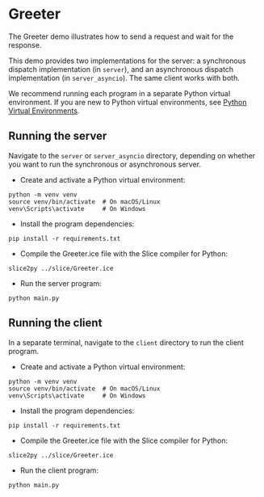 # Greeter

The Greeter demo illustrates how to send a request and wait for the response.

This demo provides two implementations for the server: a synchronous dispatch implementation (in `server`), and an asynchronous dispatch implementation (in `server_asyncio`). The same client works with both.

We recommend running each program in a separate Python virtual environment. If you are new to Python virtual environments, see [Python Virtual Environments].

## Running the server

Navigate to the `server` or `server_asyncio` directory, depending on whether you want to run the synchronous or asynchronous server.

- Create and activate a Python virtual environment:

```shell
python -m venv venv
source venv/bin/activate  # On macOS/Linux
venv\Scripts\activate     # On Windows
```

- Install the program dependencies:

```shell
pip install -r requirements.txt
```

- Compile the Greeter.ice file with the Slice compiler for Python:

```shell
slice2py ../slice/Greeter.ice
```

- Run the server program:

```shell
python main.py
```

## Running the client

In a separate terminal, navigate to the `client` directory to run the client program.

- Create and activate a Python virtual environment:

```shell
python -m venv venv
source venv/bin/activate  # On macOS/Linux
venv\Scripts\activate     # On Windows
```

- Install the program dependencies:

```shell
pip install -r requirements.txt
```

- Compile the Greeter.ice file with the Slice compiler for Python:

```shell
slice2py ../slice/Greeter.ice
```

- Run the client program:

```shell
python main.py
```

[Python Virtual Environments]: https://docs.python.org/3/tutorial/venv.html

